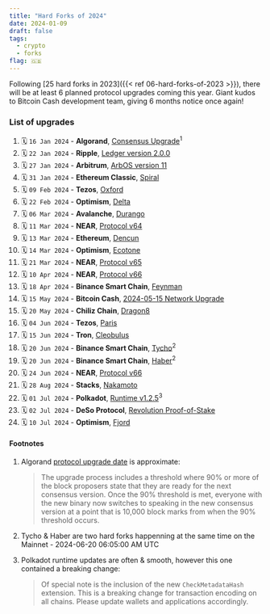 ```yaml
---
title: "Hard Forks of 2024"
date: 2024-01-09
draft: false
tags:
  - crypto
  - forks
flag: 🇬🇧
---
```


Following [25 hard forks in 2023]({{< ref 06-hard-forks-of-2023 >}}), there will be at least 6 planned protocol upgrades coming this year. Giant kudos to Bitcoin Cash development team, giving 6 months notice once again! 

<!--more-->

### List of upgrades

1. 🗓️ `16 Jan 2024` - **Algorand**, [Consensus Upgrade](https://forum.algorand.org/t/mainnet-and-testnet-update-go-algorand-3-21-0/10971)<sup>1</sup>
1. 🗓️ `22 Jan 2024` - **Ripple**, [Ledger version 2.0.0](https://github.com/XRPLF/rippled/blob/master/RELEASENOTES.md)
1. 🗓️ `27 Jan 2024` - **Arbitrum**, [ArbOS version 11](https://forum.arbitrum.foundation/t/aip-arbos-version-11/19696)
1. 🗓️ `31 Jan 2024` - **Ethereum Classic**, [Spiral](https://ecips.ethereumclassic.org/ECIPs/ecip-1109)
1. 🗓️ `09 Feb 2024` - **Tezos**, [Oxford](https://tzstats.com/election/55)
1. 🗓️ `22 Feb 2024` - **Optimism**, [Delta](https://github.com/ethereum-optimism/optimism/releases/tag/v1.5.0)
1. 🗓️ `06 Mar 2024` - **Avalanche**, [Durango](https://github.com/ava-labs/avalanchego/releases/tag/v1.11.0)
1. 🗓️ `11 Mar 2024` - **NEAR**, [Protocol v64](https://github.com/near/nearcore/releases/tag/1.37.0)
1. 🗓️ `13 Mar 2024` - **Ethereum**, [Dencun](https://blog.ethereum.org/2024/02/27/dencun-mainnet-announcement)
1. 🗓️ `14 Mar 2024` - **Optimism**, [Ecotone](https://github.com/ethereum-optimism/optimism/releases/tag/v1.7.0)
1. 🗓️ `21 Mar 2024` - **NEAR**, [Protocol v65](https://github.com/near/nearcore/releases/tag/1.38.0)
1. 🗓️ `10 Apr 2024` - **NEAR**, [Protocol v66](https://github.com/near/nearcore/releases/tag/1.39.0)
1. 🗓️ `18 Apr 2024` - **Binance Smart Chain**, [Feynman](https://github.com/bnb-chain/bsc/releases/tag/v1.3.13)
1. 🗓️ `15 May 2024` - **Bitcoin Cash**, [2024-05-15 Network Upgrade](https://upgradespecs.bitcoincashnode.org/2024-05-15-upgrade/)
1. 🗓️ `20 May 2024` - **Chiliz Chain**, [Dragon8](https://docs.chiliz.com/learn/about-chiliz-chain/2024-dragon8-hard-fork)
1. 🗓️ `04 Jun 2024` - **Tezos**, [Paris](https://tzstats.com/election/59)
1. 🗓️ `15 Jun 2024` - **Tron**, [Cleobulus](https://medium.com/tronnetwork/mainnet-cleobulus-announcement-7103a4cc0bcd)
1. 🗓️ `20 Jun 2024` - **Binance Smart Chain**, [Tycho](https://github.com/bnb-chain/bsc/releases/tag/v1.4.7)<sup>2</sup>
1. 🗓️ `20 Jun 2024` - **Binance Smart Chain**, [Haber](https://github.com/bnb-chain/bsc/releases/tag/v1.4.8)<sup>2</sup>
1. 🗓️ `24 Jun 2024` - **NEAR**, [Protocol v66](https://github.com/near/nearcore/releases/tag/1.40.0)
1. 🗓️ `28 Aug 2024` - **Stacks**, [Nakamoto](https://docs.stacks.co/nakamoto-upgrade/nakamoto-rollout-plan)
1. 🗓️ `01 Jul 2024` - **Polkadot**, [Runtime v1.2.5](https://polkadot.subsquare.io/referenda/841)<sup>3</sup>
1. 🗓️ `02 Jul 2024` - **DeSo Protocol**, [Revolution Proof-of-Stake](https://github.com/deso-protocol/core/releases/tag/v4.0.0)
1. 🗓️ `10 Jul 2024` - **Optimism**, [Fjord](https://github.com/ethereum-optimism/optimism/releases/tag/v1.7.7)


#### Footnotes

1. Algorand [protocol upgrade date](https://www.algorand.foundation/news/v2-upgrade-process) is approximate: 

    > The upgrade process includes a threshold where 90% or more of the block proposers state that they are ready for the next consensus version. Once the 90% threshold is met, everyone with the new binary now switches to speaking in the new consensus version at a point that is 10,000 block marks from when the 90% threshold occurs.

2. Tycho & Haber are two hard forks happenning at the same time on the Mainnet - 2024-06-20 06:05:00 AM UTC

3. Polkadot runtime updates are often & smooth, however this one contained a breaking change:

    > Of special note is the inclusion of the new `CheckMetadataHash` extension. This is a breaking change for transaction encoding on all chains. Please update wallets and applications accordingly.
